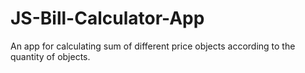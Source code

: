 # JS-Bill-Calculator-App
An app for calculating sum of different price objects according to the quantity of objects.
